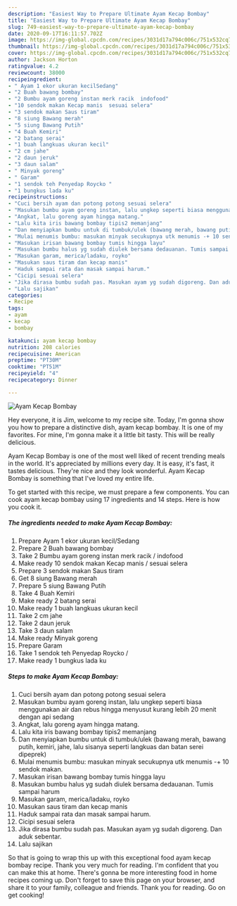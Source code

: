 ```yaml
---
description: "Easiest Way to Prepare Ultimate Ayam Kecap Bombay"
title: "Easiest Way to Prepare Ultimate Ayam Kecap Bombay"
slug: 749-easiest-way-to-prepare-ultimate-ayam-kecap-bombay
date: 2020-09-17T16:11:57.702Z
image: https://img-global.cpcdn.com/recipes/3031d17a794c006c/751x532cq70/ayam-kecap-bombay-foto-resep-utama.jpg
thumbnail: https://img-global.cpcdn.com/recipes/3031d17a794c006c/751x532cq70/ayam-kecap-bombay-foto-resep-utama.jpg
cover: https://img-global.cpcdn.com/recipes/3031d17a794c006c/751x532cq70/ayam-kecap-bombay-foto-resep-utama.jpg
author: Jackson Horton
ratingvalue: 4.2
reviewcount: 38000
recipeingredient:
- " Ayam 1 ekor ukuran kecilSedang"
- "2 Buah bawang bombay"
- "2 Bumbu ayam goreng instan merk racik  indofood"
- "10 sendok makan Kecap manis  sesuai selera"
- "3 sendok makan Saus tiram"
- "8 siung Bawang merah"
- "5 siung Bawang Putih"
- "4 Buah Kemiri"
- "2 batang serai"
- "1 buah langkuas ukuran kecil"
- "2 cm jahe"
- "2 daun jeruk"
- "3 daun salam"
- " Minyak goreng"
- " Garam"
- "1 sendok teh Penyedap Roycko "
- "1 bungkus lada ku"
recipeinstructions:
- "Cuci bersih ayam dan potong potong sesuai selera"
- "Masukan bumbu ayam goreng instan, lalu ungkep seperti biasa menggunakan air dan rebus hingga menyusut kurang lebih 20 menit dengan api sedang"
- "Angkat, lalu goreng ayam hingga matang."
- "Lalu kita iris bawang bombay tipis2 memanjang"
- "Dan menyiapkan bumbu untuk di tumbuk/ulek (bawang merah, bawang putih, kemiri, jahe, lalu sisanya seperti langkuas dan batan serei dipeprek)"
- "Mulai menumis bumbu: masukan minyak secukupnya utk menumis -+ 10 sendok makan."
- "Masukan irisan bawang bombay tumis hingga layu"
- "Masukan bumbu halus yg sudah diulek bersama dedauanan. Tumis sampai harum"
- "Masukan garam, merica/ladaku, royko"
- "Masukan saus tiram dan kecap manis"
- "Haduk sampai rata dan masak sampai harum."
- "Cicipi sesuai selera"
- "Jika dirasa bumbu sudah pas. Masukan ayam yg sudah digoreng. Dan aduk sebentar."
- "Lalu sajikan"
categories:
- Recipe
tags:
- ayam
- kecap
- bombay

katakunci: ayam kecap bombay 
nutrition: 208 calories
recipecuisine: American
preptime: "PT30M"
cooktime: "PT51M"
recipeyield: "4"
recipecategory: Dinner

---
```



![Ayam Kecap Bombay](https://img-global.cpcdn.com/recipes/3031d17a794c006c/751x532cq70/ayam-kecap-bombay-foto-resep-utama.jpg)

Hey everyone, it is Jim, welcome to my recipe site. Today, I'm gonna show you how to prepare a distinctive dish, ayam kecap bombay. It is one of my favorites. For mine, I'm gonna make it a little bit tasty. This will be really delicious.



Ayam Kecap Bombay is one of the most well liked of recent trending meals in the world. It's appreciated by millions every day. It is easy, it's fast, it tastes delicious. They're nice and they look wonderful. Ayam Kecap Bombay is something that I've loved my entire life.


To get started with this recipe, we must prepare a few components. You can cook ayam kecap bombay using 17 ingredients and 14 steps. Here is how you cook it.

<!--inarticleads1-->

##### The ingredients needed to make Ayam Kecap Bombay:

1. Prepare  Ayam 1 ekor ukuran kecil/Sedang
1. Prepare 2 Buah bawang bombay
1. Take 2 Bumbu ayam goreng instan merk racik / indofood
1. Make ready 10 sendok makan Kecap manis / sesuai selera
1. Prepare 3 sendok makan Saus tiram
1. Get 8 siung Bawang merah
1. Prepare 5 siung Bawang Putih
1. Take 4 Buah Kemiri
1. Make ready 2 batang serai
1. Make ready 1 buah langkuas ukuran kecil
1. Take 2 cm jahe
1. Take 2 daun jeruk
1. Take 3 daun salam
1. Make ready  Minyak goreng
1. Prepare  Garam
1. Take 1 sendok teh Penyedap Roycko /
1. Make ready 1 bungkus lada ku




<!--inarticleads2-->

##### Steps to make Ayam Kecap Bombay:

1. Cuci bersih ayam dan potong potong sesuai selera
1. Masukan bumbu ayam goreng instan, lalu ungkep seperti biasa menggunakan air dan rebus hingga menyusut kurang lebih 20 menit dengan api sedang
1. Angkat, lalu goreng ayam hingga matang.
1. Lalu kita iris bawang bombay tipis2 memanjang
1. Dan menyiapkan bumbu untuk di tumbuk/ulek (bawang merah, bawang putih, kemiri, jahe, lalu sisanya seperti langkuas dan batan serei dipeprek)
1. Mulai menumis bumbu: masukan minyak secukupnya utk menumis -+ 10 sendok makan.
1. Masukan irisan bawang bombay tumis hingga layu
1. Masukan bumbu halus yg sudah diulek bersama dedauanan. Tumis sampai harum
1. Masukan garam, merica/ladaku, royko
1. Masukan saus tiram dan kecap manis
1. Haduk sampai rata dan masak sampai harum.
1. Cicipi sesuai selera
1. Jika dirasa bumbu sudah pas. Masukan ayam yg sudah digoreng. Dan aduk sebentar.
1. Lalu sajikan




So that is going to wrap this up with this exceptional food ayam kecap bombay recipe. Thank you very much for reading. I'm confident that you can make this at home. There's gonna be more interesting food in home recipes coming up. Don't forget to save this page on your browser, and share it to your family, colleague and friends. Thank you for reading. Go on get cooking!
